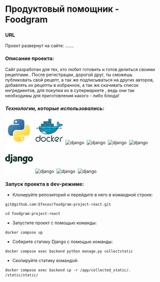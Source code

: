 # Продуктовый помощник - Foodgram
### URL

Проект развернут на сайте: .......

### Описание проекта:

Сайт разработан для тех, кто любит готовить и готов делиться своими рецептами . После регистрации, дорогой друг, ты сможешь публиковать свой рецепт, а так же подписываться на других авторов, добавлять их рецепты в избранное, а так же скачивать список ингредиентов, для покупки их в супермаркете , ведь они так необходимы для приготовления какого - либо блюда!

### *Технологии, которые использовались:*
<div>
<img src="https://raw.githubusercontent.com/devicons/devicon/1119b9f84c0290e0f0b38982099a2bd027a48bf1/icons/python/python-original.svg" title="Python" alt="Python" width="90" height="90"/>&nbsp;
<img src="https://raw.githubusercontent.com/devicons/devicon/1119b9f84c0290e0f0b38982099a2bd027a48bf1/icons/docker/docker-original-wordmark.svg" title="docker"  alt="django" width="90" height="90"/>&nbsp;
<img src="https://icongr.am/devicon/javascript-original.svg?size=138&color=currentColor
" title="django"  alt="django" width="90" height="90"/>&nbsp;
<img src="https://icongr.am/devicon/linux-original.svg?size=138&color=currentColor
" title="django"  alt="django" width="90" height="90"/>&nbsp;
<img src="https://icongr.am/devicon/postgresql-original-wordmark.svg?size=138&color=currentColor
" title="django"  alt="django" width="90" height="90"/>&nbsp;
<img src="https://icongr.am/devicon/react-original-wordmark.svg?size=138&color=currentColor
" title="django"  alt="django" width="90" height="90"/>&nbsp;
<img src="https://raw.githubusercontent.com/devicons/devicon/1119b9f84c0290e0f0b38982099a2bd027a48bf1/icons/django/django-plain-wordmark.svg" title="django"  alt="django" width="90" height="90"/>&nbsp;
<img src="https://www.vectorlogo.zone/logos/gunicorn/gunicorn-ar21.svg" title="django"  alt="django" width="" height="90"/>&nbsp;
<img src="https://www.vectorlogo.zone/logos/nginx/nginx-ar21.svg" title="django"  alt="django" width="" height="90"/>&nbsp;
<img src="https://timeweb.com/ru/community/article/0c/0c82a1f92cfa7d43060a88ab5bd73f3d.png" title="django"  alt="django" width="" height="120"/>&nbsp;
</dev>

### Запуск проекта в dev-режиме:

-   Клонируйте репозиторий и перейдите в него в командной строке:

```
git@github.com:Efesov/foodgram-project-react.git

```

```
cd foodgram-project-react

```

-   Запустите проект с помощью команды:

```
docker compose up

```

-   Соберите статику Django с помощью команды:

```
docker compose exec backend python manage.py collectstatic

```

-   Скопируйте статику командой:

```
docker compose exec backend cp -r /app/collected_static/. /static/static/

